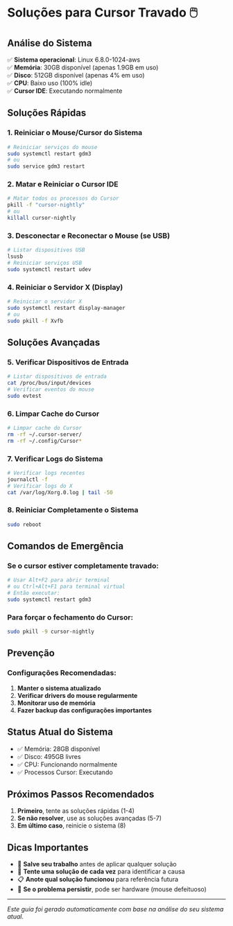 # Soluções para Cursor Travado 🖱️

## Análise do Sistema
✅ **Sistema operacional**: Linux 6.8.0-1024-aws  
✅ **Memória**: 30GB disponível (apenas 1.9GB em uso)  
✅ **Disco**: 512GB disponível (apenas 4% em uso)  
✅ **CPU**: Baixo uso (100% idle)  
✅ **Cursor IDE**: Executando normalmente

## Soluções Rápidas

### 1. **Reiniciar o Mouse/Cursor do Sistema**
```bash
# Reiniciar serviços do mouse
sudo systemctl restart gdm3
# ou
sudo service gdm3 restart
```

### 2. **Matar e Reiniciar o Cursor IDE**
```bash
# Matar todos os processos do Cursor
pkill -f "cursor-nightly"
# ou
killall cursor-nightly
```

### 3. **Desconectar e Reconectar o Mouse (se USB)**
```bash
# Listar dispositivos USB
lsusb
# Reiniciar serviços USB
sudo systemctl restart udev
```

### 4. **Reiniciar o Servidor X (Display)**
```bash
# Reiniciar o servidor X
sudo systemctl restart display-manager
# ou
sudo pkill -f Xvfb
```

## Soluções Avançadas

### 5. **Verificar Dispositivos de Entrada**
```bash
# Listar dispositivos de entrada
cat /proc/bus/input/devices
# Verificar eventos do mouse
sudo evtest
```

### 6. **Limpar Cache do Cursor**
```bash
# Limpar cache do Cursor
rm -rf ~/.cursor-server/
rm -rf ~/.config/Cursor*
```

### 7. **Verificar Logs do Sistema**
```bash
# Verificar logs recentes
journalctl -f
# Verificar logs do X
cat /var/log/Xorg.0.log | tail -50
```

### 8. **Reiniciar Completamente o Sistema**
```bash
sudo reboot
```

## Comandos de Emergência

### Se o cursor estiver completamente travado:
```bash
# Usar Alt+F2 para abrir terminal
# ou Ctrl+Alt+F1 para terminal virtual
# Então executar:
sudo systemctl restart gdm3
```

### Para forçar o fechamento do Cursor:
```bash
sudo pkill -9 cursor-nightly
```

## Prevenção

### Configurações Recomendadas:
1. **Manter o sistema atualizado**
2. **Verificar drivers do mouse regularmente**
3. **Monitorar uso de memória**
4. **Fazer backup das configurações importantes**

## Status Atual do Sistema
- ✅ Memória: 28GB disponível
- ✅ Disco: 495GB livres
- ✅ CPU: Funcionando normalmente
- ✅ Processos Cursor: Executando

## Próximos Passos Recomendados

1. **Primeiro**, tente as soluções rápidas (1-4)
2. **Se não resolver**, use as soluções avançadas (5-7)
3. **Em último caso**, reinicie o sistema (8)

## Dicas Importantes

- 🔧 **Salve seu trabalho** antes de aplicar qualquer solução
- 🔄 **Tente uma solução de cada vez** para identificar a causa
- 📋 **Anote qual solução funcionou** para referência futura
- 🚨 **Se o problema persistir**, pode ser hardware (mouse defeituoso)

---

*Este guia foi gerado automaticamente com base na análise do seu sistema atual.*